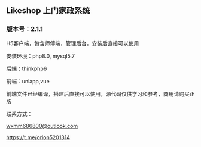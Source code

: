 ## Likeshop 上门家政系统
### 版本号：2.1.1

H5客户端，包含师傅端，管理后台，安装后直接可以使用

安装环境：php8.0, mysql5.7

后端：thinkphp6

前端：uniapp,vue

前端文件已经编译，搭建后直接可以使用，源代码仅供学习和参考，商用请购买正版

联系方式：

wxmm686800@outlook.com

https://t.me/orion5201314
